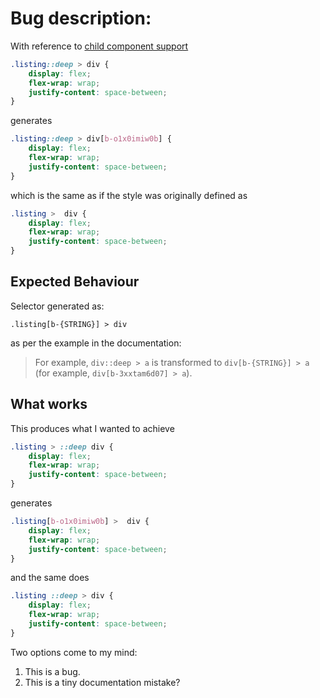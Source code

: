 # Bug description:
With reference to [child component support](https://docs.microsoft.com/en-us/aspnet/core/blazor/components/css-isolation?view=aspnetcore-6.0#child-component-support)

```css
.listing::deep > div {
    display: flex;
    flex-wrap: wrap;
    justify-content: space-between;
}
```
 
generates

```css
.listing::deep > div[b-o1x0imiw0b] {
    display: flex;
    flex-wrap: wrap;
    justify-content: space-between;
}
```

which is the same as if the style was originally defined as
```css
.listing >  div {
    display: flex;
    flex-wrap: wrap;
    justify-content: space-between;
}
```

## Expected Behaviour
Selector generated as:

`.listing[b-{STRING}] > div`

as per the example in the documentation:

> For example, `div::deep > a` is transformed to `div[b-{STRING}] > a` (for example, `div[b-3xxtam6d07] > a`).

## What works
This produces what I wanted to achieve
```css
.listing > ::deep div {
    display: flex;
    flex-wrap: wrap;
    justify-content: space-between;
}
```
generates
```css
.listing[b-o1x0imiw0b] >  div {
    display: flex;
    flex-wrap: wrap;
    justify-content: space-between;
}
```

and the same does 
```css
.listing ::deep > div {
    display: flex;
    flex-wrap: wrap;
    justify-content: space-between;
}
```
Two options come to my mind:
1) This is a bug.
2) This is a tiny documentation mistake?